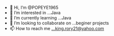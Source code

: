 - 👋 Hi, I’m @POPEYE1965
- 👀 I’m interested in ...Java 
- 🌱 I’m currently learning ...Java
- 💞️ I’m looking to collaborate on ...beginer projects
- 📫 How to reach me ...king.rory21@yahoo.com

<!---
POPEYE1965/POPEYE1965 is a ✨ special ✨ repository because its `README.md` (this file) appears on your GitHub profile.
You can click the Preview link to take a look at your changes.
--->
